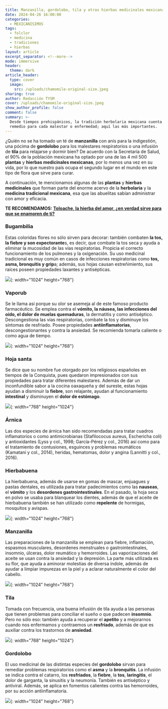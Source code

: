 ```yaml
---
title: Manzanilla, gordolobo, tila y otras hierbas medicinales mexicanas
date: 2024-04-26 16:00:00
categories:
  - MEXICANISIMOS
tags:
  - folclor
  - medicina
  - tradiciones
  - hierbas
layout: article
excerpt_separator: <!--more-->
mode: immersive
header:
  theme: dark
article_header:
  type: cover
  image:
    src: /uploads/chamomile-original-size.jpeg
sharing: true
author: Redacción TYSM
cover: /uploads/chamomile-original-size.jpeg
show_author_profile: false
comment: false
summary: >-
  Desde tiempos prehispánicos, la tradición herbolaria mexicana cuenta con un
  remedio para cada malestar o enfermedad; aquí las más importantes.
---
```

¿Quién no se ha tomado un té de **manzanilla** con anís para la indigestión, una pócima de **gordolobo** para los malestares respiratorios o una infusión de **tila** para relajarse y dormir bien? De acuerdo con la Secretaría de Salud, el 90% de la población mexicana ha optado por una de las 4 mil 500 **plantas** y **hierbas medicinales mexicanas**, por lo menos una vez en su vida, por lo que nuestro país ocupa el segundo lugar en el mundo en este tipo de flora que sirve para curar.

A continuación, te mencionamos algunas de las **plantas** y **hierbas** **medicinales** que forman parte del enorme acervo de la **herbolaria** y la **medicina tradicional mexicana**, esa que las abuelitas sabían administrar con amor y eficacia.

**TE RECOMENDAMOS:** [**Toloache, la hierba del amor, ¿en verdad sirve para que se enamoren de ti?**](https://blog.tonoysumariachi.com/mexicanisimos/2022/08/18/toloache-la-hierba-del-amor-en-verdad-sirve-para-que-se-enamoren-de-ti.html)

### Bugambilia

Estas coloridas flores no sólo sirven para decorar: también combaten **la tos, la fiebre y son expectorante**s, es decir, que combate la tos seca y ayuda a eliminar la mucosidad de las vías respiratorias. Propicia el correcto funcionamiento de los pulmones y la oxigenación. Su uso medicinal tradicional es muy común en casos de infecciones respiratorias como **tos, asma, bronquitis y grip**a; además, sus hojas causan estreñimiento, sus raíces poseen propiedades laxantes y antisépticas.

![](https://upload.wikimedia.org/wikipedia/commons/thumb/5/53/Pink_paperflowers_%28Bougainvillea_glabra%29.jpg/1024px-Pink_paperflowers_%28Bougainvillea_glabra%29.jpg){: width="1024" height="768"}

### Vaporub

Se le llama así porque su olor se asemeja al de este famoso producto farmacéutico. Se emplea contra el **vómito, la náusea, las infecciones del oído, el dolor de muelas quemaduras**, la dermatitis y como antiséptico. Descongestiona las vías respiratorias, combate la tos  y disminuye los síntomas de resfriado. Posee propiedades **antiinflamatorias**, descongestionantes y contra la ansiedad. Se recomienda tomarla caliente o como agua de tiempo.

![](https://upload.wikimedia.org/wikipedia/commons/thumb/8/83/VaporubAcuexcomatl.JPG/1024px-VaporubAcuexcomatl.JPG){: width="1024" height="768"}

### Hoja santa

Se dice que su nombre fue otorgado por los religiosos españoles en tiempos de la Conquista, pues quedaron impresionados con sus propiedades para tratar diferentes malestares. Además de dar un inconfundible sabor a la cocina oaxaqueña y del sureste, estas hojas ayudan a disminuir la **fiebre**, son relajante, ayudan al  funcionamiento **intestinal** y disminuyen el **dolor de estómago**.

![](https://upload.wikimedia.org/wikipedia/commons/0/00/Piper_auritum_0zz.jpg){: width="768" height="1024"}

### Árnica

Las dos especies de árnica han sido recomendadas para tratar cuadros inflamatorios o como antimicrobianas (Stafilococus aureus, Eschericha coli) y antioxidantes (Lyss y col., 1998; García-Pérez y col., 2016) así como para el tratamiento de contusiones, esguinces y problemas reumáticos (Kamatani y col., 2014), heridas, hematomas, dolor y angina (Lannitti y col., 2016).

### Hierbabuena

La hierbabuena, además de usarse en gomas de mascar, enjuagues y pastas dentales, es utilizada para tratar padecimientos como las **nauseas**, el **vómito** y los **desordenes gastrointestinales**. En el pasado, la hoja seca en polvo se usaba para blanquear los dientes, además de que el aceite de hierbabuena también se han utilizado como **repelente** de hormigas, mosquitos y avispas.

![](https://upload.wikimedia.org/wikipedia/commons/5/51/Melissa_officinalis1.jpg){: width="1024" height="768"}

### Manzanilla

Las preparaciones de la manzanilla se emplean para fiebre, inflamación, espasmos musculares, desordenes menstruales o gastrointestinales, insomnio, úlceras, dolor reumático y hemorroides. Las vaporizaciones del aceite se usan contra la ansiedad y la depresión. La parte más utilizada es su flor, que ayuda a aminorar molestias de  diversa índole, además de ayudar a limpiar impurezas en la piel y a aclarar naturalmente el color del cabello.

![](https://upload.wikimedia.org/wikipedia/commons/thumb/3/38/Matricaria_chamomilla_Beroun.jpg/1024px-Matricaria_chamomilla_Beroun.jpg){: width="1024" height="768"}

### Tila

Tomada con frecuencia, una buena infusión de tila ayuda a las personas que tienen problemas para conciliar el sueño o que padecen **insomnio**. Pero no sólo eso: también ayuda a recuperar el **apetito** y a mejorarnos cuando nos enfermamos y contraemos un **resfriado**, además de que es auxiliar contra los trastornos de **ansiedad**.

![](https://upload.wikimedia.org/wikipedia/commons/thumb/1/1f/Tilia._Flowers.jpg/768px-Tilia._Flowers.jpg){: width="768" height="1024"}

### Gordolobo

El uso medicinal de las distintas especies del **gordolobo** sirvan para remediar problemas respiratorios como el **asma** y la **bronquitis**. La infusión se indica contra el catarro, los **resfriados**, la **fiebre**, la **tos**, **laringitis**, el dolor de garganta, la sinusitis y la neumonía. También es antiséptico y antiviral. Además, se aplica en fomentos calientes contra las hemorroides, por su acción antiinflamatoria.

![](https://upload.wikimedia.org/wikipedia/commons/thumb/6/60/Verbascum_lychnitis%2C_Santa_Coloma_de_Farners_02.jpg/1024px-Verbascum_lychnitis%2C_Santa_Coloma_de_Farners_02.jpg){: width="1024" height="768"}